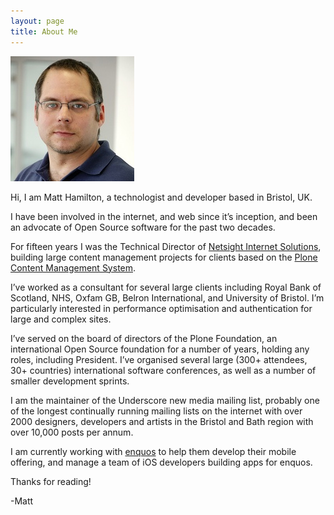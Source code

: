 ```yaml
---
layout: page
title: About Me
---
```


![Matt Hamilton](/public/matt_headshot_small.jpg)

Hi, I am Matt Hamilton, a technologist and developer based in Bristol, UK.

I have been involved in the internet, and web since it’s inception, and been an advocate of Open Source software for the past two decades.

For fifteen years I was the Technical Director of [Netsight Internet Solutions](https://www.netsight.co.uk/), building large content management projects for clients based on the [Plone Content Management System](https://plone.org/).

I’ve worked as a consultant for several large clients including Royal Bank of Scotland, NHS, Oxfam GB, Belron International, and University of Bristol. I’m particularly interested in performance optimisation and authentication for large and 
complex sites. 

I’ve served on the board of directors of the Plone Foundation, an international Open Source foundation for a number of years, holding any roles, including President. I’ve organised several large (300+ attendees, 30+ countries) international software conferences, as well as a number of smaller development sprints.

I am the maintainer of the Underscore new media mailing list, probably one of the longest continually running mailing lists on the internet with over 2000 designers, developers and artists in the Bristol and Bath region with over 10,000 posts per annum.

I am currently working with [enquos](https://www.enquos.com) to help them develop their mobile offering, and manage a team of iOS developers building apps for enquos.

Thanks for reading!

-Matt
